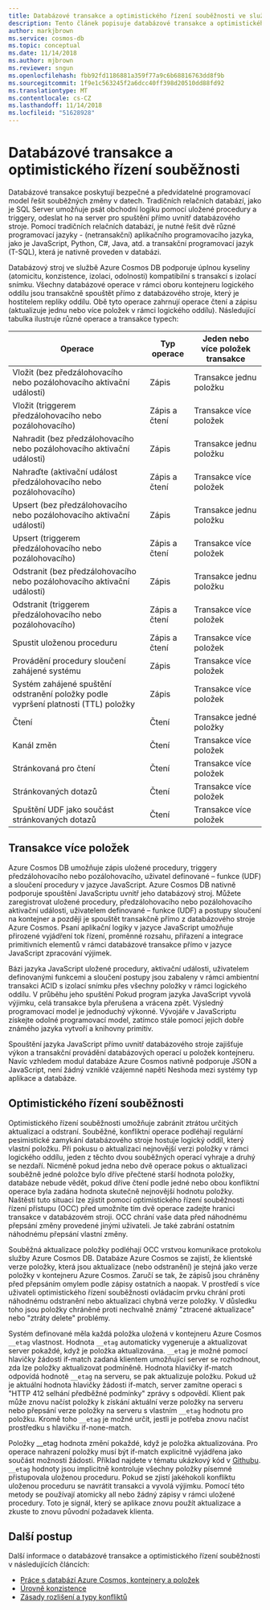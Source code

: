 ```yaml
---
title: Databázové transakce a optimistického řízení souběžnosti ve službě Azure Cosmos DB
description: Tento článek popisuje databázové transakce a optimistického řízení souběžnosti ve službě Azure Cosmos DB
author: markjbrown
ms.service: cosmos-db
ms.topic: conceptual
ms.date: 11/14/2018
ms.author: mjbrown
ms.reviewer: sngun
ms.openlocfilehash: fbb92fd1186881a359f77a9c6b68816763dd8f9b
ms.sourcegitcommit: 1f9e1c563245f2a6dcc40ff398d20510dd88fd92
ms.translationtype: MT
ms.contentlocale: cs-CZ
ms.lasthandoff: 11/14/2018
ms.locfileid: "51628928"
---
```

# <a name="database-transactions-and-optimistic-concurrency-control"></a>Databázové transakce a optimistického řízení souběžnosti

Databázové transakce poskytují bezpečné a předvídatelné programovací model řešit souběžných změny v datech. Tradičních relačních databází, jako je SQL Server umožňuje psát obchodní logiku pomocí uložené procedury a triggery, odeslat ho na server pro spuštění přímo uvnitř databázového stroje. Pomocí tradičních relačních databází, je nutné řešit dvě různé programovací jazyky - (netransakční) aplikačního programovacího jazyka, jako je JavaScript, Python, C#, Java, atd. a transakční programovací jazyk (T-SQL), která je nativně proveden v databázi.

Databázový stroj ve službě Azure Cosmos DB podporuje úplnou kyseliny (atomicitu, konzistence, izolaci, odolnosti) kompatibilní s transakcí s izolací snímku. Všechny databázové operace v rámci oboru kontejneru logického oddílu jsou transakčně spouštět přímo z databázového stroje, který je hostitelem repliky oddílu. Obě tyto operace zahrnují operace čtení a zápisu (aktualizuje jednu nebo více položek v rámci logického oddílu). Následující tabulka ilustruje různé operace a transakce typech:

| **Operace**  | **Typ operace** | **Jeden nebo více položek transakce** |
|---------|---------|---------|
| Vložit (bez předzálohovacího nebo pozálohovacího aktivační události) | Zápis | Transakce jednu položku |
| Vložit (triggerem předzálohovacího nebo pozálohovacího) | Zápis a čtení | Transakce více položek |
| Nahradit (bez předzálohovacího nebo pozálohovacího aktivační události) | Zápis | Transakce jednu položku |
| Nahraďte (aktivační událost předzálohovacího nebo pozálohovacího) | Zápis a čtení | Transakce více položek |
| Upsert (bez předzálohovacího nebo pozálohovacího aktivační události) | Zápis | Transakce jednu položku |
| Upsert (triggerem předzálohovacího nebo pozálohovacího) | Zápis a čtení | Transakce více položek |
| Odstranit (bez předzálohovacího nebo pozálohovacího aktivační události) | Zápis | Transakce jednu položku |
| Odstranit (triggerem předzálohovacího nebo pozálohovacího) | Zápis a čtení | Transakce více položek |
| Spustit uloženou proceduru | Zápis a čtení | Transakce více položek |
| Provádění procedury sloučení zahájené systému | Zápis | Transakce více položek |
| Systém zahájené spuštění odstranění položky podle vypršení platnosti (TTL) položky | Zápis | Transakce více položek |
| Čtení | Čtení | Transakce jedné položky |
| Kanál změn | Čtení | Transakce více položek |
| Stránkovaná pro čtení | Čtení | Transakce více položek |
| Stránkovaných dotazů | Čtení | Transakce více položek |
| Spuštění UDF jako součást stránkovaných dotazů | Čtení | Transakce více položek |

## <a name="multi-item-transactions"></a>Transakce více položek

Azure Cosmos DB umožňuje zápis uložené procedury, triggery předzálohovacího nebo pozálohovacího, uživatel definované – funkce (UDF) a sloučení procedury v jazyce JavaScript. Azure Cosmos DB nativně podporuje spouštění JavaScriptu uvnitř jeho databázový stroj. Můžete zaregistrovat uložené procedury, předzálohovacího nebo pozálohovacího aktivační události, uživatelem definované – funkce (UDF) a postupy sloučení na kontejner a později je spouštět transakčně přímo z databázového stroje Azure Cosmos. Psaní aplikační logiky v jazyce JavaScript umožňuje přirozené vyjádření tok řízení, proměnné rozsahu, přiřazení a integrace primitivních elementů v rámci databázové transakce přímo v jazyce JavaScript zpracování výjimek.

Bázi jazyka JavaScript uložené procedury, aktivační události, uživatelem definovanými funkcemi a sloučení postupy jsou zabaleny v rámci ambientní transakci ACID s izolací snímku přes všechny položky v rámci logického oddílu. V průběhu jeho spuštění Pokud program jazyka JavaScript vyvolá výjimku, celá transakce byla přerušena a vrácena zpět. Výsledný programovací model je jednoduchý výkonné. Vývojáře v JavaScriptu získejte odolné programovací model, zatímco stále pomocí jejich dobře známého jazyka vytvoří a knihovny primitiv.

Spouštění jazyka JavaScript přímo uvnitř databázového stroje zajišťuje výkon a transakční provádění databázových operací u položek kontejneru. Navíc vzhledem modul databáze Azure Cosmos nativně podporuje JSON a JavaScript, není žádný vzniklé vzájemné napětí Neshoda mezi systémy typ aplikace a databáze.

## <a name="optimistic-concurrency-control"></a>Optimistického řízení souběžnosti 

Optimistického řízení souběžnosti umožňuje zabránit ztrátou určitých aktualizací a odstraní. Souběžné, konfliktní operace podléhají regulární pesimistické zamykání databázového stroje hostuje logický oddíl, který vlastní položku. Při pokusu o aktualizaci nejnovější verzi položky v rámci logického oddílu, jeden z těchto dvou souběžných operací vyhraje a druhý se nezdaří. Nicméně pokud jedna nebo dvě operace pokus o aktualizaci souběžně jedné položce bylo dříve přečtené starší hodnota položky, databáze nebude vědět, pokud dříve čtení podle jedné nebo obou konfliktní operace byla zadána hodnota skutečně nejnovější hodnotu položky. Naštěstí tuto situaci lze zjistit pomocí optimistického řízení souběžnosti řízení přístupu (OCC) před umožníte tím dvě operace zadejte hranici transakce v databázovém stroji. OCC chrání vaše data před náhodnému přepsání změny provedené jinými uživateli. Je také zabrání ostatním náhodnému přepsání vlastní změny.

Souběžná aktualizace položky podléhají OCC vrstvou komunikace protokolu služby Azure Cosmos DB. Databáze Azure Cosmos se zajistí, že klientské verze položky, která jsou aktualizace (nebo odstranění) je stejná jako verze položky v kontejneru Azure Cosmos. Zaručí se tak, že zápisů jsou chráněny před přepsáním omylem podle zápisy ostatních a naopak. V prostředí s více uživateli optimistického řízení souběžnosti ovládacím prvku chrání proti náhodnému odstranění nebo aktualizaci chybná verze položky. V důsledku toho jsou položky chráněné proti nechvalně známý "ztracené aktualizace" nebo "ztráty delete" problémy.

Systém definované měla každá položka uložená v kontejneru Azure Cosmos `__etag` vlastnost. Hodnota `__etag` automaticky vygeneruje a aktualizovat server pokaždé, když je položka aktualizována. `__etag` je možné pomocí hlavičky žádosti if-match zadaná klientem umožňující server se rozhodnout, zda lze položky aktualizovat podmíněně. Hodnota hlavičky if-match odpovídá hodnotě `__etag` na serveru, se pak aktualizuje položku. Pokud už je aktuální hodnota hlavičky žádosti if-match, server zamítne operaci s "HTTP 412 selhání předběžné podmínky" zprávy s odpovědí. Klient pak může znovu načíst položky k získání aktuální verze položky na serveru nebo přepsání verze položky na serveru s vlastním `__etag` hodnotu pro položku. Kromě toho `__etag` je možné určit, jestli je potřeba znovu načíst prostředku s hlavičku if-none-match. 

Položky __etag hodnota změní pokaždé, když je položka aktualizována. Pro operace nahrazení položky musí být if-match explicitně vyjádřena jako součást možnosti žádosti. Příklad najdete v tématu ukázkový kód v [Githubu](https://github.com/Azure/azure-documentdb-dotnet/blob/master/samples/code-samples/DocumentManagement/Program.cs#L398-L446). `__etag` hodnoty jsou implicitně kontroluje všechny položky písemné přistupovala uloženou proceduru. Pokud se zjistí jakéhokoli konfliktu uloženou proceduru se navrátit transakci a vyvolá výjimku. Pomocí této metody se používají atomicky all nebo žádný zápisy v rámci uložené procedury. Toto je signál, který se aplikace znovu použít aktualizace a zkuste to znovu původní požadavek klienta.

## <a name="next-steps"></a>Další postup

Další informace o databázové transakce a optimistického řízení souběžnosti v následujících článcích:

- [Práce s databází Azure Cosmos, kontejnery a položek](databases-containers-items.md)
- [Úrovně konzistence](consistency-levels.md)
- [Zásady rozlišení a typy konfliktů](conflict-resolution-policies.md)
